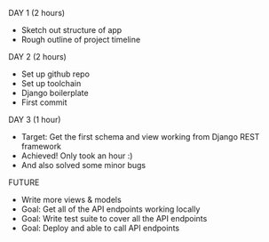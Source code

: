 DAY 1 (2 hours)

* Sketch out structure of app
* Rough outline of project timeline

DAY 2 (2 hours)

* Set up github repo
* Set up toolchain
* Django boilerplate
* First commit

DAY 3 (1 hour)

* Target: Get the first schema and view working from Django REST framework
* Achieved! Only took an hour :)
* And also solved some minor bugs

FUTURE
* Write more views & models
* Goal: Get all of the API endpoints working locally
* Goal: Write test suite to cover all the API endpoints
* Goal: Deploy and able to call API endpoints



